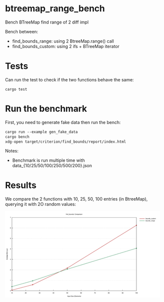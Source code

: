 # btreemap_range_bench

Bench BTreeMap find range of 2 diff impl 

Bench between: 
* find_bounds_range: using 2 BtreeMap.range() call
* find_bounds_custom: using 2 ifs + BTreeMap iterator

# Tests

Can run the test to check if the two functions behave the same:

    cargo test

# Run the benchmark

First, you need to generate fake data then run the bench:

    cargo run --example gen_fake_data
    cargo bench
    xdg-open target/criterion/find_bounds/report/index.html

Notes:
* Benchmark is run multiple time with data_{10/25/50/100/250/500/200}.json

# Results

We compare the 2 functions with 10, 25, 50, 100 entries (in BtreeMap), querying it with 2O random values:

![Results](https://github.com/sydhds/btreemap_range_bench/blob/main/results.svg?raw=true)
